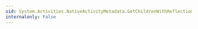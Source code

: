 ```yaml
---
uid: System.Activities.NativeActivityMetadata.GetChildrenWithReflection
internalonly: False
---
```

